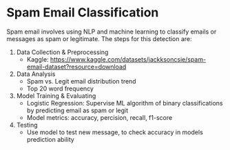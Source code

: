 # Spam Email Classification

Spam email involves using NLP and machine learning to classify emails or messages as spam or legitimate. The steps for this detection are:
  1. Data Collection & Preprocessing
     - Kaggle: https://www.kaggle.com/datasets/jackksoncsie/spam-email-dataset?resource=download
  2. Data Analysis
     - Spam vs. Legit email distribution trend
     - Top 20 word frequency 
  3. Model Training & Evaluating 
     - Logistic Regression: Supervise ML algorithm of binary classifications by predicting email as spam or legit
     - Model metrics: accuracy, percision, recall, f1-score
  4. Testing
     - Use model to test new message, to check accuracy in models prediction ability

